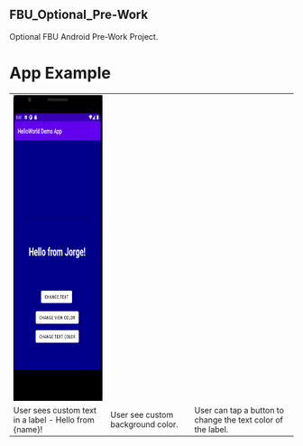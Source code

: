 ## FBU_Optional_Pre-Work
Optional FBU Android Pre-Work Project.

# App Example
<table border="0">
 <tr>
    <td><img src="https://github.com/PrimeBIue/FBU_Optional_Pre-Work/blob/master/Assets/App_Gif.gif" width="244" height="542" /></td>
 </tr>
 <tr>
    <td>User sees custom text in a label - Hello from {name}!</td>
    <td>User see custom background color.</td>
    <td>User can tap a button to change the text color of the label.</td>
 </tr>
</table>



